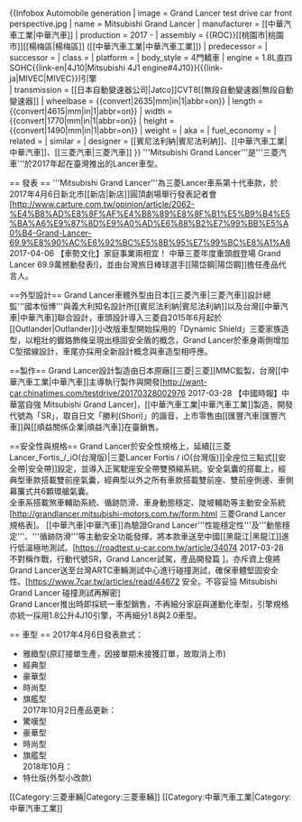 {{Infobox Automobile generation
| image         = Grand Lancer test drive car front perspective.jpg 
| name          = Mitsubishi Grand Lancer
| manufacturer  = [[中華汽車工業|中華汽車]]
| production    = 2017 - 
| assembly     =  {{ROC}}[[桃園市|桃園市]][[楊梅區|楊梅區]] ([[中華汽車工業|中華汽車工業]])
| predecessor   = 
| successor     = 
| class         = 
| platform      = 
| body_style    = 4門轎車
| engine        = 1.8L直四SOHC{{link-en|4J10|Mitsubishi 4J1 engine#4J10}}({{link-ja|MIVEC|MIVEC}})引擎<br />
| transmission  = [[日本自動變速器公司|Jatco]]CVT8[[無段自動變速器|無段自動變速器]]
| wheelbase = {{convert|2635|mm|in|1|abbr=on}}
| length = {{convert|4615|mm|in|1|abbr=on}}
| width = {{convert|1770|mm|in|1|abbr=on}}
| height = {{convert|1490|mm|in|1|abbr=on}}
| weight = 
| aka           = 
| fuel_economy  =
| related       = 
| similar       = 
| designer      = [[賓尼法利納|賓尼法利納]]、[[中華汽車工業|中華汽車]]、[[三菱汽車|三菱汽車]]
}}
'''Mitsubishi Grand Lancer'''是'''三菱汽車'''於2017年起在臺灣推出的Lancer車型。

== 發表 ==
'''Mitsubishi Grand Lancer'''為三菱Lancer車系第十代車款，於2017年4月6日新北市[[新店|新店]]圓頂劇場舉行發表記者會<ref>[http://www.carture.com.tw/opinion/article/2062-%E4%B8%AD%E8%8F%AF%E4%B8%89%E8%8F%B1%E5%B9%B4%E5%BA%A6%E9%87%8D%E9%A0%AD%E6%88%B2%E7%99%BB%E5%A0%B4-Grand-Lancer-69.9%E8%90%AC%E6%92%BC%E5%8B%95%E7%99%BC%E8%A1%A8 2017-04-06 【車勢文化】家庭事業兩相宜！ 中華三菱年度重頭戲登場 Grand Lancer 69.9萬撼動發表!]</ref>，並由台灣旅日棒球選手[[陽岱鋼|陽岱鋼]]擔任產品代言人。

==外型設計==
Grand Lancer車體外型由日本[[三菱汽車|三菱汽車]]設計總監'''國本恒博'''與義大利知名設計所[[賓尼法利納|賓尼法利納]]以及台灣[[中華汽車|中華汽車]]聯合設計，車頭設計導入三菱自2015年6月起於[[Outlander|Outlander]]小改版車型開始採用的「Dynamic Shield」三菱家族造型，以粗壯的鍍鉻飾條呈現出穩固安全盾的概念，Grand Lancer於車身兩側增加C型摺線設計，車尾亦採用全新設計概念與車造型相呼應。

==製作==
Grand Lancer設計製造由日本原廠[[三菱|三菱]]MMC監製，台灣[[中華汽車工業|中華汽車]]主導執行製作與開發<ref>[http://want-car.chinatimes.com/testdrive/20170328002976 2017-03-28 【中國時報】中華當自強 Mitsubishi Grand Lancer]</ref>，[[中華汽車工業|中華汽車工業]]製造，開發代號為「SR」，取自日文「勝利(Shori)」的諧音，上市零售由[[匯豐汽車|匯豐汽車]]與[[順益關係企業|順益汽車]]在臺銷售。

==安全性與規格==
Grand Lancer於安全性規格上，延續[[三菱Lancer_Fortis_/_iO(台灣版)|三菱Lancer Fortis / iO(台灣版)]]全座位三點式[[安全帶|安全帶]]設定，並導入正駕駛座安全帶雙預縮系統。安全氣囊的搭載上，經典型車款搭載雙前座氣囊，經典型以外之所有車款搭載雙前座、雙前座側邊、車側幕簾式共6顆環艙氣囊。<br>
全車系搭載煞車輔助系統、循跡防滑、車身動態穩定、陡坡輔助等主動安全系統<ref>[http://grandlancer.mitsubishi-motors.com.tw/form.html 三菱Grand Lancer規格表]</ref>。
[[中華汽車|中華汽車]]為驗證Grand Lancer'''性能穩定性'''及'''動態穩定'''、'''循跡防滑'''等主動安全功能發揮，將本款車送至中國[[黑龍江|黑龍江]]進行低溫極地測試。<ref>[https://roadtest.u-car.com.tw/article/34074 2017-03-28 不對稱作戰，行動代號SR，Grand Lancer試駕，產品開發篇 ]</ref>。亦斥資上億將Grand Lancer送至台灣ARTC車輛測試中心進行碰撞測試，確保車體堅固安全性。<ref>[https://www.7car.tw/articles/read/44672 安全。不容妥協 Mitsubishi Grand Lancer 碰撞測試再解密]</ref><br>
Grand Lancer推出時即採統一車型銷售，不再細分家庭與運動化車型，引擎規格亦統一採用1.8公升4J10引擎，不再細分1.8與2.0車型。

== 車型 ==
2017年4月6日發表款式：<br>
* 雅緻型(原訂接單生產，因接單期未接獲訂單，故取消上市)<br>
* 經典型<br>
* 豪華型<br>
* 時尚型<br>
* 旗艦型<br>
2017年10月2日產品更新：<br>
* 驚嘆型<br>
* 豪華型<br>
* 時尚型<br>
* 旗艦型<br>
2018年10月：<br>
* 特仕版(外型小改款)

[[Category:三菱車輛|Category:三菱車輛]]
[[Category:中華汽車工業|Category:中華汽車工業]]